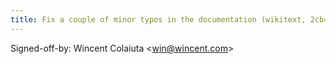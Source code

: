 ```yaml
---
title: Fix a couple of minor typos in the documentation (wikitext, 2cb477a)
---
```


Signed-off-by: Wincent Colaiuta &lt;win@wincent.com&gt;
